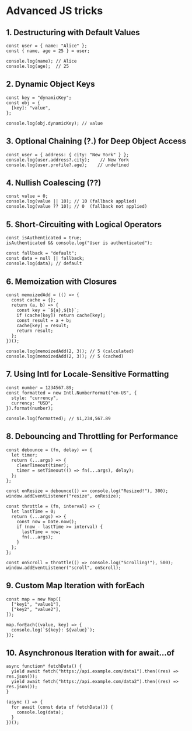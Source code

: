 # Advanced JS tricks

## 1. Destructuring with Default Values

```
const user = { name: "Alice" };
const { name, age = 25 } = user;

console.log(name); // Alice
console.log(age);  // 25
```

## 2. Dynamic Object Keys

```
const key = "dynamicKey";
const obj = {
  [key]: "value",
};

console.log(obj.dynamicKey); // value
```

## 3. Optional Chaining (?.) for Deep Object Access

```
const user = { address: { city: "New York" } };
console.log(user.address?.city);    // New York
console.log(user.profile?.age);    // undefined
```

## 4. Nullish Coalescing (??)

```
const value = 0;
console.log(value || 10); // 10 (fallback applied)
console.log(value ?? 10); // 0  (fallback not applied)
```

## 5. Short-Circuiting with Logical Operators

```
const isAuthenticated = true;
isAuthenticated && console.log("User is authenticated");

const fallback = "default";
const data = null || fallback;
console.log(data); // default
```

## 6. Memoization with Closures

```
const memoizedAdd = (() => {
  const cache = {};
  return (a, b) => {
    const key = `${a},${b}`;
    if (cache[key]) return cache[key];
    const result = a + b;
    cache[key] = result;
    return result;
  };
})();

console.log(memoizedAdd(2, 3)); // 5 (calculated)
console.log(memoizedAdd(2, 3)); // 5 (cached)
```

## 7. Using Intl for Locale-Sensitive Formatting

```
const number = 1234567.89;
const formatted = new Intl.NumberFormat("en-US", {
  style: "currency",
  currency: "USD",
}).format(number);

console.log(formatted); // $1,234,567.89
```

## 8. Debouncing and Throttling for Performance

```
const debounce = (fn, delay) => {
  let timer;
  return (...args) => {
    clearTimeout(timer);
    timer = setTimeout(() => fn(...args), delay);
  };
};

const onResize = debounce(() => console.log("Resized!"), 300);
window.addEventListener("resize", onResize);
```

```
const throttle = (fn, interval) => {
  let lastTime = 0;
  return (...args) => {
    const now = Date.now();
    if (now - lastTime >= interval) {
      lastTime = now;
      fn(...args);
    }
  };
};

const onScroll = throttle(() => console.log("Scrolling!"), 500);
window.addEventListener("scroll", onScroll);
```

## 9. Custom Map Iteration with forEach

```
const map = new Map([
  ["key1", "value1"],
  ["key2", "value2"],
]);

map.forEach((value, key) => {
  console.log(`${key}: ${value}`);
});
```

## 10. Asynchronous Iteration with for await...of

```
async function* fetchData() {
  yield await fetch("https://api.example.com/data1").then((res) => res.json());
  yield await fetch("https://api.example.com/data2").then((res) => res.json());
}

(async () => {
  for await (const data of fetchData()) {
    console.log(data);
  }
})();
```
